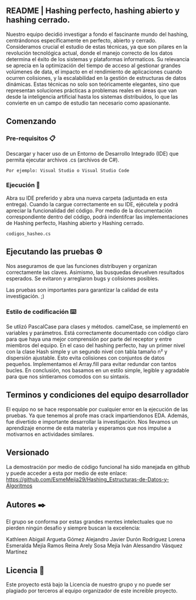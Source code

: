 ## README | Hashing perfecto, hashing abierto y hashing cerrado.

Nuestro equipo decidió investigar a fondo el fascinante mundo del hashing, centrándonos específicamente en perfecto, abierto y cerrado. Consideramos crucial el estudio de estas técnicas, ya que son pilares en la revolución tecnológica actual, donde el manejo correcto de los datos determina el éxito de los sistemas y plataformas informaticos. Su relevancia se aprecia en la optimización del tiempo de acceso al gestionar grandes volúmenes de data, el impacto en el rendimiento de aplicaciones cuando ocurren colisiones, y la escalabilidad en la gestión de estructuras de datos dinámicas. Estas técnicas no solo son teóricamente elegantes, sino que representan soluciones prácticas a problemas reales en áreas que van desde la inteligencia artificial hasta los sistemas distribuidos, lo que las convierte en un campo de estudio tan necesario como apasionante.

## Comenzando 
  ### Pre-requisitos 📋
Descargar y hacer uso de un Entorno de Desarrollo Integrado (IDE) que permita ejecutar archivos .cs (archivos de C#). 
```
Por ejemplo: Visual Studio o Visual Studio Code
```

### Ejecución 🔧
Abra su IDE preferido y abra una nueva carpeta (adjuntada en esta entrega). Cuando la cargue correctamente en su IDE, ejécutela y podrá apreciar la funcionalidad del código.
Por medio de la documentación correspondiente dentro del código, podrá indentifcar las implementaciones de Hashing perfecto, Hashing abierto y Hashing cerrado.
```
codigos_hasheo.cs
```
## Ejecutando las pruebas ⚙️
Nos aseguramos de que las funciones distribuyen y organizan correctamente las claves. Asimismo, las busquedas devuelven resultados esperados. Se evitaron y arreglaron bugs y colisiones posibles. 

Las pruebas son importantes para garantizar la calidad de esta investigación. ;)


### Estilo de codificación ⌨️
Se utlizó PascalCase para clases y métodos. camelCase, se implementó en variables y parámetros. Está correctamente documentado con código claro para que haya una mejor comprensión por parte del receptor y entre miembros del equipo. En el caso del hashing perfecto, hay un primer nivel con la clase Hash simple y un segundo nivel con tabla tamaño n² y dispersión ajustable. Esto evita colisiones con conjuntos de datos pequeños. Implementamos el Array.fill para evitar redundar con tantos bucles. En conclusión, nos basamos en un estilo simple, legible y agradable para que nos sintieramos comodos con su sintaxis.

## Terminos y condiciones del equipo desarrollador
El equipo no se hace responsable por cualquier error en la ejecución de las pruebas. Ya que tenemos al profe mas crack impartiendonos EDA.
Además, fue divertido e importante desarrollar la investigación. Nos llevamos un aprendizaje enorme de esta materia y esperamos que nos impulse a motivarnos en actividades similares. 

## Versionado 
La demostración por medio de código funcional ha sido manejada en github y puede acceder a esta por medio de este enlace: https://github.com/EsmeMejia29/Hashing_Estructuras-de-Datos-y-Algoritmos

## Autores ✒️
El grupo se conforma por estas grandes mentes intelectuales que no pierden ningún desafio y siempre buscan la excelencia:

Kathleen Abigail Argueta Gómez 
Alejandro Javier Durón Rodriguez 
Lorena Esmeralda Mejía Ramos 
Reina Arely Sosa Mejía
Iván Alessandro Vásquez Martínez

## Licencia 📄
Este proyecto está bajo la Licencia de nuestro grupo y no puede ser plagiado por terceros al equipo organizador de este increible proyecto.
